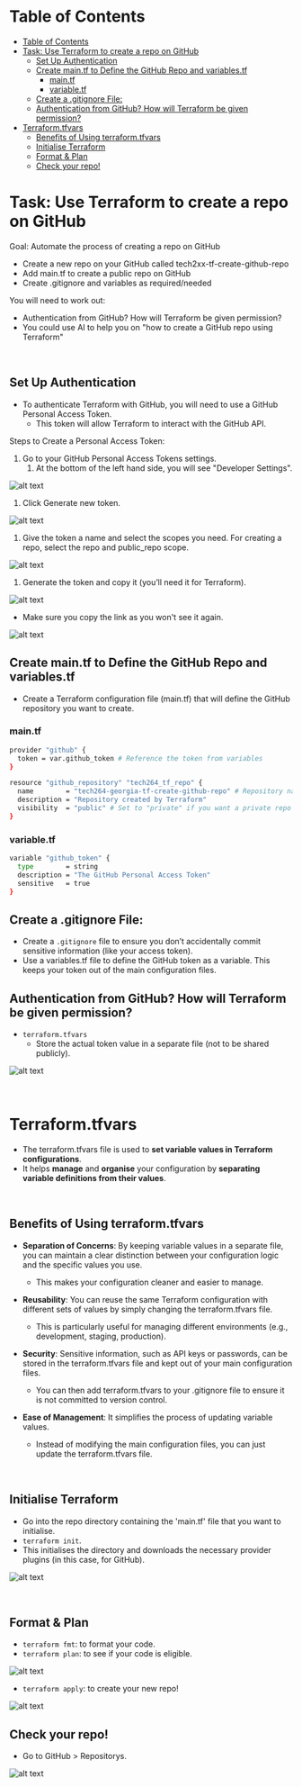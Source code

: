 # Table of Contents
- [Table of Contents](#table-of-contents)
- [Task: Use Terraform to create a repo on GitHub](#task-use-terraform-to-create-a-repo-on-github)
  - [Set Up Authentication](#set-up-authentication)
  - [Create main.tf to Define the GitHub Repo and variables.tf](#create-maintf-to-define-the-github-repo-and-variablestf)
    - [main.tf](#maintf)
    - [variable.tf](#variabletf)
  - [Create a .gitignore File:](#create-a-gitignore-file)
  - [Authentication from GitHub? How will Terraform be given permission?](#authentication-from-github-how-will-terraform-be-given-permission)
- [Terraform.tfvars](#terraformtfvars)
  - [Benefits of Using terraform.tfvars](#benefits-of-using-terraformtfvars)
  - [Initialise Terraform](#initialise-terraform)
  - [Format \& Plan](#format--plan)
  - [Check your repo!](#check-your-repo)


# Task: Use Terraform to create a repo on GitHub
Goal: Automate the process of creating a repo on GitHub

* Create a new repo on your GitHub called tech2xx-tf-create-github-repo
* Add main.tf to create a public repo on GitHub
* Create .gitignore and variables as required/needed

You will need to work out:
* Authentication from GitHub? How will Terraform be given permission?
* You could use AI to help you on "how to create a GitHub repo using Terraform"

<br>

## Set Up Authentication
* To authenticate Terraform with GitHub, you will need to use a GitHub Personal Access Token. 
  * This token will allow Terraform to interact with the GitHub API.

Steps to Create a Personal Access Token:
1. Go to your GitHub Personal Access Tokens settings.
   1. At the bottom of the left hand side, you will see "Developer Settings".

![alt text](../terraform-images/image.png)

1. Click Generate new token.

![alt text](../terraform-images/tokens.png)

1. Give the token a name and select the scopes you need. For creating a repo, select the repo and public_repo scope.

![alt text](../terraform-images/token-name.png)

1. Generate the token and copy it (you’ll need it for Terraform).

![alt text](../terraform-images/generate-token.png)

* Make sure you copy the link as you won't see it again. 

![alt text](../terraform-images/token-code.png)
<br>

## Create main.tf to Define the GitHub Repo and variables.tf 
* Create a Terraform configuration file (main.tf) that will define the GitHub repository you want to create.

### main.tf
```bash
provider "github" {
  token = var.github_token # Reference the token from variables
}

resource "github_repository" "tech264_tf_repo" {
  name        = "tech264-georgia-tf-create-github-repo" # Repository name
  description = "Repository created by Terraform"
  visibility  = "public" # Set to "private" if you want a private repo
}
```

### variable.tf
```bash
variable "github_token" {
  type        = string
  description = "The GitHub Personal Access Token"
  sensitive   = true
}
```


## Create a .gitignore File:
* Create a `.gitignore` file to ensure you don’t accidentally commit sensitive information (like your access token).
* Use a variables.tf file to define the GitHub token as a variable. This keeps your token out of the main configuration files.

## Authentication from GitHub? How will Terraform be given permission?
* `terraform.tfvars`
  * Store the actual token value in a separate file (not to be shared publicly).

![alt text](<../terraform-images/Screenshot 2024-10-23 161911.png>)

<br>

# Terraform.tfvars
* The terraform.tfvars file is used to **set variable values in Terraform configurations**. 
* It helps **manage** and **organise** your configuration by **separating variable definitions from their values**. 

<br>

## Benefits of Using terraform.tfvars
* **Separation of Concerns**: By keeping variable values in a separate file, you can maintain a clear distinction between your configuration logic and the specific values you use. 
  * This makes your configuration cleaner and easier to manage.

* **Reusability**: You can reuse the same Terraform configuration with different sets of values by simply changing the terraform.tfvars file. 
  * This is particularly useful for managing different environments (e.g., development, staging, production).

* **Security**: Sensitive information, such as API keys or passwords, can be stored in the terraform.tfvars file and kept out of your main configuration files. 
  * You can then add terraform.tfvars to your .gitignore file to ensure it is not committed to version control.

* **Ease of Management**: It simplifies the process of updating variable values. 
  * Instead of modifying the main configuration files, you can just update the terraform.tfvars file.

<br>

## Initialise Terraform
* Go into the repo directory containing the 'main.tf' file that you want to initialise.
* `terraform init`. 
* This initialises the directory and downloads the necessary provider plugins (in this case, for GitHub).

![alt text](<../terraform-images/Screenshot 2024-10-23 161222.png>)

<br>

## Format & Plan
* `terraform fmt`: to format your code. 
* `terraform plan`: to see if your code is eligible. 

![alt text](../terraform-images/tf-plan.png)

* `terraform apply`: to create your new repo!

![alt text](../terraform-images/tf-apply.png)


## Check your repo!
* Go to GitHub > Repositorys. 

![alt text](../terraform-images/repo.png)
